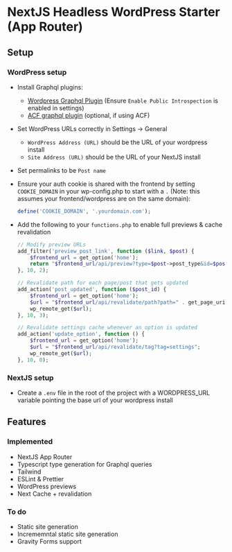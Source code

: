 # NextJS Headless WordPress Starter (App Router)

## Setup

### WordPress setup

- Install Graphql plugins:
  - [Wordpress Graphql Plugin](https://wordpress.org/plugins/wp-graphql/) (Ensure `Enable Public Introspection` is enabled in settings)
  - [ACF graphql plugin](https://wordpress.org/plugins/wpgraphql-acf/) (optional, if using ACF)
- Set WordPress URLs correctly in Settings -> General
  - `WordPress Address (URL)` should be the URL of your wordpress install
  - `Site Address (URL)` should be the URL of your NextJS install
- Set permalinks to be `Post name`
- Ensure your auth cookie is shared with the frontend by setting `COOKIE_DOMAIN` in your wp-config.php to start with a `.` (Note: this assumes your frontend/wordpress are on the same domain):
  ```php
  define('COOKIE_DOMAIN', '.yourdomain.com');
  ```
- Add the following to your `functions.php` to enable full previews & cache revalidation

  ```php
  // Modify preview URLs
  add_filter('preview_post_link', function ($link, $post) {
      $frontend_url = get_option('home');
      return "$frontend_url/api/preview?type=$post->post_type&id=$post->ID";
  }, 10, 2);

  // Revalidate path for each page/post that gets updated
  add_action('post_updated', function ($post_id) {
      $frontend_url = get_option('home');
      $url = "$frontend_url/api/revalidate/path?path=" . get_page_uri($post_id);
      wp_remote_get($url);
  }, 10, 3);

  // Revalidate settings cache whenever an option is updated
  add_action('update_option', function () {
      $frontend_url = get_option('home');
      $url = "$frontend_url/api/revalidate/tag?tag=settings";
      wp_remote_get($url);
  }, 10, 0);
  ```

### NextJS setup

- Create a `.env` file in the root of the project with a WORDPRESS_URL variable pointing the base url of your wordpress install

## Features

### Implemented

- NextJS App Router
- Typescript type generation for Graphql queries
- Tailwind
- ESLint & Prettier
- WordPress previews
- Next Cache + revalidation

### To do

- Static site generation
- Incrememntal static site generation
- Gravity Forms support
